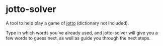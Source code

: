 # jotto-solver

A tool to help play a game of [jotto](https://en.wikipedia.org/wiki/Jotto)
(dictionary not included).

Type in which words you've already used, and jotto-solver will give you
a few words to guess next, as well as guide you through the next steps.
